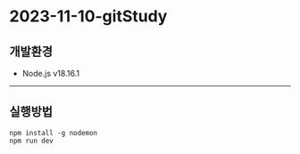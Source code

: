 # 2023-11-10-gitStudy
## 개발환경
* Node.js v18.16.1
---
## 실행방법
```
npm install -g nodemon
npm run dev
```
